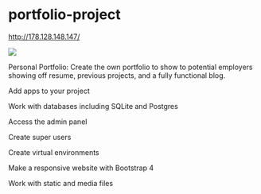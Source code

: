 # portfolio-project
http://178.128.148.147/

![](https://i.imgur.com/n5hkH1s.gif)


Personal Portfolio: Create the own portfolio to show to potential employers showing off resume, previous projects, and a fully functional blog. 

Add apps to your project

Work with databases including SQLite and Postgres

Access the admin panel

Create super users 

Create virtual environments 

Make a responsive website with Bootstrap 4

Work with static and media files 


